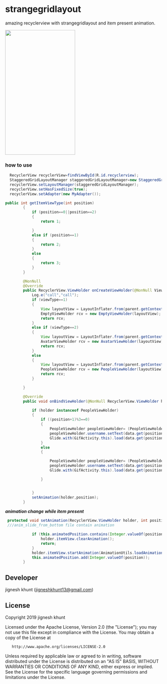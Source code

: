 # strangegridlayout

amazing recyclerview with strangegridlayout and item present animation.

<image src=https://user-images.githubusercontent.com/20221469/56945920-5c2f5780-6b46-11e9-8284-2dd274a0333f.gif width=225 height=400>

### how to use
```java
  RecyclerView recyclerView=findViewById(R.id.recyclerview);
  StaggeredGridLayoutManager staggeredGridLayoutManager=new StaggeredGridLayoutManager(3, StaggeredGridLayoutManager.VERTICAL);
  recyclerView.setLayoutManager(staggeredGridLayoutManager);
  recyclerView.setHasFixedSize(true);
  recyclerView.setAdapter(new MyAdapter());
```

```java
public int getItemViewType(int position)
        {
            if (position==0||position==2)
            {
                return 1;

            }
            else if (position==1)
            {
                return 2;
            }
            else
            {
                return 3;
            }
        }

        @NonNull
        @Override
        public RecyclerView.ViewHolder onCreateViewHolder(@NonNull ViewGroup parent, int viewType) {
            Log.e("call","call");
            if (viewType==1)
            {
                View layoutView = LayoutInflater.from(parent.getContext()).inflate(R.layout.emptypeopleview, null);
                EmptyViewHolder rcv = new EmptyViewHolder(layoutView);
                return rcv;
            }
            else if (viewType==2)
            {
                View layoutView = LayoutInflater.from(parent.getContext()).inflate(R.layout.avatar_head, null);
                AvatarViewHolder rcv = new AvatarViewHolder(layoutView);
                return rcv;
            }
            else
            {
                View layoutView = LayoutInflater.from(parent.getContext()).inflate(R.layout.userviewholder, null);
                PeopleViewHolder rcv = new PeopleViewHolder(layoutView);
                return rcv;
            }

        }

        @Override
        public void onBindViewHolder(@NonNull RecyclerView.ViewHolder holder, int position) {

            if (holder instanceof PeopleViewHolder)
            {
                if ((position+1)%3==0)
                {
                    PeopleViewHolder peopleViewHolder= (PeopleViewHolder) holder;
                    peopleViewHolder.username.setText(data.get(position).getName());
                    Glide.with(GifActivity.this).load(data.get(position).getProfilepic()).apply(RequestOptions.bitmapTransform(new CircleCrop()).placeholder(R.drawable.userplaceholder)).into(((PeopleViewHolder) holder).profileimageView);
                }
                else
                {

                    PeopleViewHolder peopleViewHolder= (PeopleViewHolder) holder;
                    peopleViewHolder.username.setText(data.get(position).getName());
                    Glide.with(GifActivity.this).load(data.get(position).getProfilepic()).apply(RequestOptions.bitmapTransform(new CircleCrop()).placeholder(R.drawable.userplaceholder)).into(((PeopleViewHolder) holder).profileimageView);

                }


            }
            setAnimation(holder,position);
        }
   ```     
***animation change while item present***
```java
 protected void setAnimation(RecyclerView.ViewHolder holder, int position) {
 ///anim_slide_from_bottom file contain animation

            if (this.animatedPosition.contains(Integer.valueOf(position))) {
                holder.itemView.clearAnimation();
                return;
            }
            holder.itemView.startAnimation(AnimationUtils.loadAnimation(holder.itemView.getContext(), R.anim.anim_slide_from_bottom));
            this.animatedPosition.add(Integer.valueOf(position));
        }
```

##  Developer
  jignesh khunt
  (jigneshkhunt13@gmail.com)
  
##  License

Copyright 2019 jignesh khunt

   Licensed under the Apache License, Version 2.0 (the "License");
   you may not use this file except in compliance with the License.
   You may obtain a copy of the License at

       http://www.apache.org/licenses/LICENSE-2.0

   Unless required by applicable law or agreed to in writing, software
   distributed under the License is distributed on an "AS IS" BASIS,
   WITHOUT WARRANTIES OR CONDITIONS OF ANY KIND, either express or implied.
   See the License for the specific language governing permissions and
   limitations under the License.
